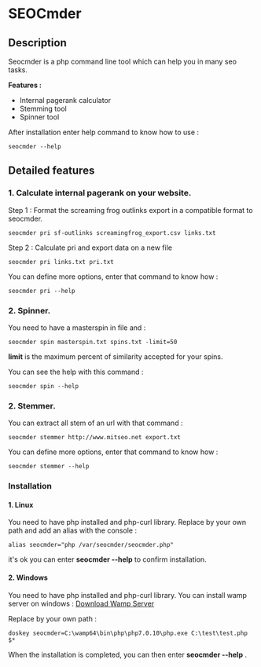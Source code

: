 # SEOCmder

## Description

Seocmder is a php command line tool which can help you in many seo tasks.

**Features :**
- Internal pagerank calculator
- Stemming tool
- Spinner tool

After installation enter help command to know how to use : 
``` 
seocmder --help
```
## Detailed features

### 1. Calculate internal pagerank on your website.

Step 1 : Format the screaming frog outlinks export in a compatible format to seocmder.
```
seocmder pri sf-outlinks screamingfrog_export.csv links.txt
```

Step 2 : Calculate pri and export data on a new file

```
seocmder pri links.txt pri.txt
```

You can define more options, enter that command to know how : 

```
seocmder pri --help
```

### 2. Spinner.

You need to have a masterspin in file and : 

```
seocmder spin masterspin.txt spins.txt -limit=50
```

**limit** is the maximum percent of similarity accepted for your spins.

You can see the help with this command : 

```
seocmder spin --help
```

### 2. Stemmer.

You can extract all stem of an url with that command :

```
seocmder stemmer http://www.mitseo.net export.txt
```


You can define more options, enter that command to know how : 

```
seocmder stemmer --help
```


### Installation
#### 1. Linux

You need to have php installed and php-curl library.
Replace by your own path and add an alias with the console :
```
alias seocmder="php /var/seocmder/seocmder.php"
```

it's ok you can enter **seocmder --help** to confirm installation.
#### 2. Windows

You need to have php installed and php-curl library. You can install wamp server on windows : [Download Wamp Server](http://www.wampserver.com/)

Replace by your own path :

```
doskey seocmder=C:\wamp64\bin\php\php7.0.10\php.exe C:\test\test.php $*
```

When the installation is completed, you can then enter **seocmder --help** .